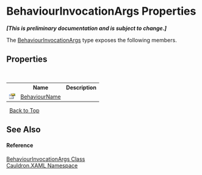 # BehaviourInvocationArgs Properties
 _**\[This is preliminary documentation and is subject to change.\]**_

The <a href="T_Cauldron_XAML_BehaviourInvocationArgs">BehaviourInvocationArgs</a> type exposes the following members.


## Properties
&nbsp;<table><tr><th></th><th>Name</th><th>Description</th></tr><tr><td>![Public property](media/pubproperty.gif "Public property")</td><td><a href="P_Cauldron_XAML_BehaviourInvocationArgs_BehaviourName">BehaviourName</a></td><td /></tr></table>&nbsp;
<a href="#behaviourinvocationargs-properties">Back to Top</a>

## See Also


#### Reference
<a href="T_Cauldron_XAML_BehaviourInvocationArgs">BehaviourInvocationArgs Class</a><br /><a href="N_Cauldron_XAML">Cauldron.XAML Namespace</a><br />
